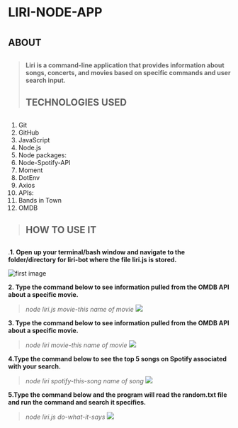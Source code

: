 # LIRI-NODE-APP<h1>
## ABOUT<h2>
>**Liri is a command-line application that provides information about songs, concerts, and movies based on specific commands and user search input.**
>## TECHNOLOGIES USED<h2>
1. Git 
1. GitHub 
1. JavaScript
1. Node.js
1. Node packages:
1. Node-Spotify-API
1. Moment
1. DotEnv
1. Axios
1. APIs:
1. Bands in Town
1. OMDB
>## HOW TO USE IT<h2>
.**1. Open up your terminal/bash window and navigate to the folder/directory for liri-bot where the file liri.js is stored.**

![first image](https://raw.githubusercontent.com/chinedu2moses/LIRI-NODE-APP/master/images/liri1.png)

**2. Type the command below to see information pulled from the OMDB API about a specific movie.**
 >_node liri.js movie-this name of movie_
  ![](https://raw.githubusercontent.com/chinedu2moses/LIRI-NODE-APP/master/images/liri2.png)
  
**3.  Type the command below to see information pulled from the OMDB API about a specific movie.**
>_node liri movie-this name of movie_
  ![](https://raw.githubusercontent.com/chinedu2moses/LIRI-NODE-APP/master/images/liri3.png)
  
**4.Type the command below to see the top 5 songs on Spotify associated with your search.**
>_node liri spotify-this-song name of song_
  ![](https://raw.githubusercontent.com/chinedu2moses/LIRI-NODE-APP/master/images/liri3.png)
  
**5.Type the command below and the program will read the random.txt file and run the command and search it specifies.**
>_node liri.js do-what-it-says_
![](https://raw.githubusercontent.com/chinedu2moses/LIRI-NODE-APP/master/images/liri4.png)
 
